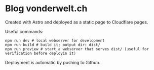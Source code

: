 # Blog vonderwelt.ch

Created with Astro and deployed as a static page to Cloudflare pages.

Useful commands:

```
npm run dev # local webserver for development
npm run build # build it; output dir: dist/
npm run preview # start a webserver that serves dist/ (useful for verification before deployin it)
```

Deployment is automatic by pushing to Github.
